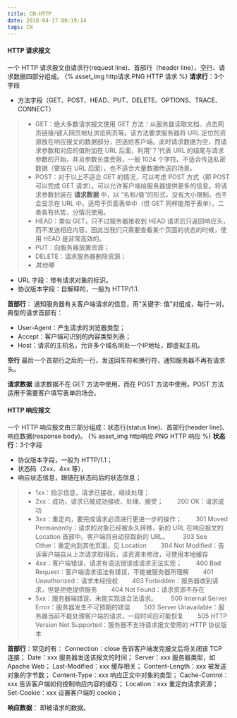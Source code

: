 ```yaml
---
title: CN-HTTP
date: 2018-04-17 00:19:14
tags: CN
---
```

#### HTTP 请求报文
一个 HTTP 请求报文由请求行(request line)、首部行（header line）、空行、请求数据四部分组成。
{% asset_img http请求.PNG HTTP 请求 %}
**请求行**：3个字段
* 方法字段（GET、POST、HEAD、PUT、DELETE、OPTIONS、TRACE、CONNECT）
> * GET：绝大多数请求报文使用 GET 方法：从服务器读取文档、点击网页链接/键入网页地址浏览网页等。该方法要求服务器将 URL 定位的资源放在响应报文的数据部分，回送给客户端。此时请求数据为空，而请求参数和对应的值附加在 URL 后面，利用‘？’代表 URL 的结尾与请求参数的开始，并且参数长度受限，一般 1024 个字符。不适合传送私密数据（要放在 URL 后面），也不适合大量数据传送的场景。
> * POST：对于以上不适合 GET 的情况，可以考虑 POST 方式（即 POST 可以完成 GET 请求）。可以允许客户端给服务器提供更多的信息。将请求参数封装在 **请求数据** 中，以 “名称/值”的形式，没有大小限制，也不会显示在 URL 中。适用于页面表单中（但 GET 同样能用于表单）。二者各有优势，分情况使用。
> * HEAD：类似 GET，只不过服务器接收到 HEAD 请求后只返回响应头，而不发送相应内容。因此当我们只需要查看某个页面的状态的时候，使用 HEAD 是非常高效的。
> * PUT：向服务器放置资源；
> * DELETE：请求服务器删除资源；
> * _其他略_

* URL 字段：带有请求对象的标识。
* 协议版本字段：自解释的，一般为 HTTP/1.1.

**首部行**：
通知服务器有关客户端请求的信息，用“关键字: 值”对组成，每行一对。典型的请求首部有：
* User-Agent：产生请求的浏览器类型；
* Accept：客户端可识别的内容类型列表；
* Host：请求的主机名，允许多个域名同处一个IP地址，即虚拟主机。

**空行**
最后一个首部行之后的一行，发送回车符和换行符，通知服务器不再有请求头。

**请求数据**
请求数据不在 GET 方法中使用，而在 POST 方法中使用。POST 方法适用于需要客户填写表单的场合。

#### HTTP 响应报文
一个 HTTP 响应报文由三部分组成：状态行(status line)、首部行(header line)、响应数据(response body)。
{% asset_img http响应.PNG HTTP 响应 %}
**状态行**：3个字段
* 协议版本字段，一般为 HTTP/1.1；
* 状态码（2xx、4xx 等），
* 响应状态信息，跟随在状态码后的状态信息；
> * 1xx：指示信息，请求已接收，继续处理；
> * 2xx：成功，请求已被成功接收、处理、接受；
　　200 OK：请求成功
> * 3xx：重定向，要完成请求必须进行更进一步的操作；
　　301 Moved Permanently：请求的对象已经被永久转移，新的 URL 在响应报文的 Location 首部中。客户端将自动获取新的 URL。
　　303 See Other：重定向到其他页面，见 Location
　　304 Not Modified：告诉客户端自从上次请求取得后，该资源未修改，可使用本地缓存
> * 4xx：客户端错误，请求有语法错误或请求无法实现；
　　400 Bad Request：客户端请求语法有错误，不能被服务器所理解
　　401 Unauthorized：请求未经授权
　　403 Forbidden：服务器收到请求，但是拒绝提供服务
　　404 Not Found：请求资源不存在
> * 5xx：服务器端错误，未能实现该合法请求。
　　500 Internal Server Error：服务器发生不可预期的错误
　　503 Server Unavailable：服务器当前不能处理客户端的请求，一段时间后可能恢复
　　505 HTTP Version Not Supported：服务器不支持请求报文使用的 HTTP 协议版本

**首部行**：常见的有：
Connection：close   告诉客户端发完报文后将关闭该 TCP 连接；
Date：xxx   服务器发送该报文的时间；
Server：xxx   服务器类型，如 Apache Web；
Last-Modified：xxx   缓存相关；
Content-Length：xxx   被发送对象的字节数；
Content-Type：xxx   响应正文中对象的类型；
Cache-Control：xxx   告诉客户端如何控制响应内容的缓存；
Location：xxx   重定向请求资源；
Set-Cookie：xxx   设置客户端的 cookie；

**响应数据**：
即被请求的数据。
